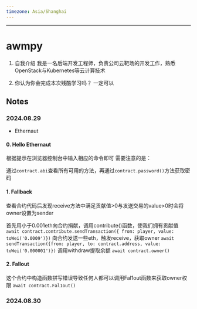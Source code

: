 ```yaml
---
timezone: Asia/Shanghai
---
```


---

# awmpy

1. 自我介绍
我是一名后端开发工程师，负责公司云靶场的开发工作，熟悉OpenStack与Kubernetes等云计算技术


2. 你认为你会完成本次残酷学习吗？
一定可以

## Notes

<!-- Content_START -->

### 2024.08.29

- Ethernaut

#### 0. Hello Ethernaut

根据提示在浏览器控制台中输入相应的命令即可
需要注意的是：

通过`contract.abi`查看所有可用的方法，再通过`contract.password()`方法获取密码

#### 1. Fallback

查看合约代码后发现receive方法中满足贡献值>0与发送交易的value>0时会将owner设置为sender

首先用小于0.001eth向合约捐献，调用contribute()函数，使我们拥有贡献值
`await contract.contribute.sendTransaction({ from: player, value: toWei('0.0009')})`
向合约发送一些eth，触发receive，获取owner
`await sendTransaction({from: player, to: contract.address, value: toWei('0.000001')})`
调用withdraw提取余额
`await contract.owner()`


#### 2. Fallout

这个合约中构造函数拼写错误导致任何人都可以调用Fal1out函数来获取owner权限
`await contract.Fal1out()`

### 2024.08.30

<!-- Content_END -->
